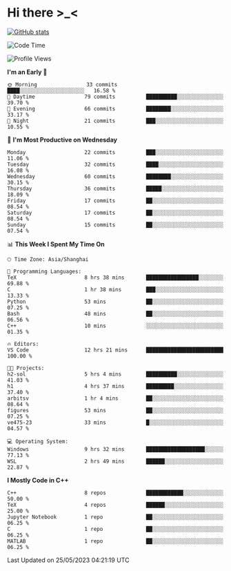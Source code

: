 # Hi there \>_<

[![GitHub stats](https://github-readme-stats.vercel.app/api?username=ARessegetesStery&show_icons=true&theme=transparent)](https://github.com/anuraghazra/github-readme-stats)

<!--START_SECTION:waka-->
![Code Time](http://img.shields.io/badge/Code%20Time-102%20hrs%206%20mins-blue)

![Profile Views](http://img.shields.io/badge/Profile%20Views-0-blue)

**I'm an Early 🐤** 

```text
🌞 Morning                33 commits          ████░░░░░░░░░░░░░░░░░░░░░   16.58 % 
🌆 Daytime                79 commits          ██████████░░░░░░░░░░░░░░░   39.70 % 
🌃 Evening                66 commits          ████████░░░░░░░░░░░░░░░░░   33.17 % 
🌙 Night                  21 commits          ███░░░░░░░░░░░░░░░░░░░░░░   10.55 % 
```
📅 **I'm Most Productive on Wednesday** 

```text
Monday                   22 commits          ███░░░░░░░░░░░░░░░░░░░░░░   11.06 % 
Tuesday                  32 commits          ████░░░░░░░░░░░░░░░░░░░░░   16.08 % 
Wednesday                60 commits          ████████░░░░░░░░░░░░░░░░░   30.15 % 
Thursday                 36 commits          █████░░░░░░░░░░░░░░░░░░░░   18.09 % 
Friday                   17 commits          ██░░░░░░░░░░░░░░░░░░░░░░░   08.54 % 
Saturday                 17 commits          ██░░░░░░░░░░░░░░░░░░░░░░░   08.54 % 
Sunday                   15 commits          ██░░░░░░░░░░░░░░░░░░░░░░░   07.54 % 
```


📊 **This Week I Spent My Time On** 

```text
🕑︎ Time Zone: Asia/Shanghai

💬 Programming Languages: 
TeX                      8 hrs 38 mins       █████████████████░░░░░░░░   69.88 % 
C                        1 hr 38 mins        ███░░░░░░░░░░░░░░░░░░░░░░   13.33 % 
Python                   53 mins             ██░░░░░░░░░░░░░░░░░░░░░░░   07.25 % 
Bash                     48 mins             ██░░░░░░░░░░░░░░░░░░░░░░░   06.56 % 
C++                      10 mins             ░░░░░░░░░░░░░░░░░░░░░░░░░   01.35 % 

🔥 Editors: 
VS Code                  12 hrs 21 mins      █████████████████████████   100.00 % 

🐱‍💻 Projects: 
h2-sol                   5 hrs 4 mins        ██████████░░░░░░░░░░░░░░░   41.03 % 
h1                       4 hrs 37 mins       █████████░░░░░░░░░░░░░░░░   37.40 % 
arbitsv                  1 hr 4 mins         ██░░░░░░░░░░░░░░░░░░░░░░░   08.64 % 
figures                  53 mins             ██░░░░░░░░░░░░░░░░░░░░░░░   07.25 % 
ve475-23                 33 mins             █░░░░░░░░░░░░░░░░░░░░░░░░   04.57 % 

💻 Operating System: 
Windows                  9 hrs 32 mins       ███████████████████░░░░░░   77.13 % 
WSL                      2 hrs 49 mins       ██████░░░░░░░░░░░░░░░░░░░   22.87 % 
```

**I Mostly Code in C++** 

```text
C++                      8 repos             ████████████░░░░░░░░░░░░░   50.00 % 
TeX                      4 repos             ██████░░░░░░░░░░░░░░░░░░░   25.00 % 
Jupyter Notebook         1 repo              ██░░░░░░░░░░░░░░░░░░░░░░░   06.25 % 
C                        1 repo              ██░░░░░░░░░░░░░░░░░░░░░░░   06.25 % 
MATLAB                   1 repo              ██░░░░░░░░░░░░░░░░░░░░░░░   06.25 % 
```




 Last Updated on 25/05/2023 04:21:19 UTC
<!--END_SECTION:waka-->
